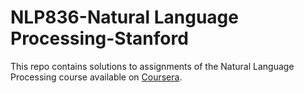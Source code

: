 # NLP836-Natural Language Processing-Stanford

This repo contains solutions to assignments of the Natural Language Processing course available on [Coursera](https://www.classcentral.com/course/nlp-836).